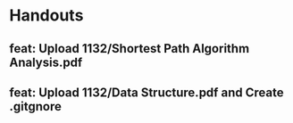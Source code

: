 # Handouts

## feat: Upload 1132/Shortest Path Algorithm Analysis.pdf

## feat: Upload 1132/Data Structure.pdf and Create .gitgnore
